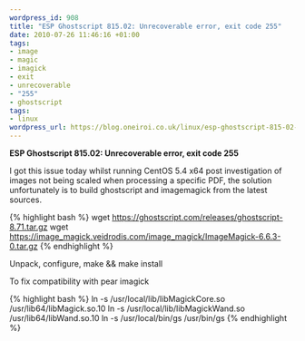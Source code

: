```yaml
--- 
wordpress_id: 908
title: "ESP Ghostscript 815.02: Unrecoverable error, exit code 255"
date: 2010-07-26 11:46:16 +01:00
tags: 
- image
- magic
- imagick
- exit
- unrecoverable
- "255"
- ghostscript
tags: 
- linux
wordpress_url: https://blog.oneiroi.co.uk/linux/esp-ghostscript-815-02-unrecoverable-error-exit-code-255
---
```

<strong>ESP Ghostscript 815.02: Unrecoverable error, exit code 255</strong>

I got this issue today whilst running CentOS 5.4 x64 post investigation of images not being scaled when processing a specific PDF, the solution unfortunately is to build ghostscript and imagemagick from the latest sources.

{% highlight bash %}
wget https://ghostscript.com/releases/ghostscript-8.71.tar.gz
wget https://image_magick.veidrodis.com/image_magick/ImageMagick-6.6.3-0.tar.gz
{% endhighlight %}

Unpack, configure, make && make install

To fix compatibility with pear imagick

{% highlight bash %}
ln -s /usr/local/lib/libMagickCore.so /usr/lib64/libMagick.so.10
ln -s /usr/local/lib/libMagickWand.so /usr/lib64/libWand.so.10
ln -s /usr/local/bin/gs /usr/bin/gs
{% endhighlight %}
